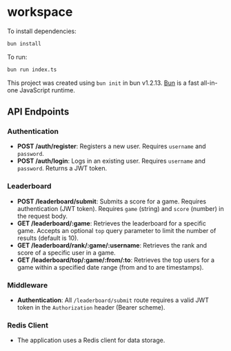 # workspace

To install dependencies:

```bash
bun install
```

To run:

```bash
bun run index.ts
```

This project was created using `bun init` in bun v1.2.13. [Bun](https://bun.sh)
is a fast all-in-one JavaScript runtime.

## API Endpoints

### Authentication

*   **POST /auth/register**: Registers a new user. Requires `username` and `password`.
*   **POST /auth/login**: Logs in an existing user. Requires `username` and `password`. Returns a JWT token.

### Leaderboard

*   **POST /leaderboard/submit**: Submits a score for a game. Requires authentication (JWT token). Requires `game` (string) and `score` (number) in the request body.
*   **GET /leaderboard/:game**: Retrieves the leaderboard for a specific game.  Accepts an optional `top` query parameter to limit the number of results (default is 10).
*   **GET /leaderboard/rank/:game/:username**: Retrieves the rank and score of a specific user in a game.
*   **GET /leaderboard/top/:game/:from/:to**: Retrieves the top users for a game within a specified date range (from and to are timestamps).

### Middleware

*   **Authentication**:  All `/leaderboard/submit` route requires a valid JWT token in the `Authorization` header (Bearer scheme).

### Redis Client

*   The application uses a Redis client for data storage.
